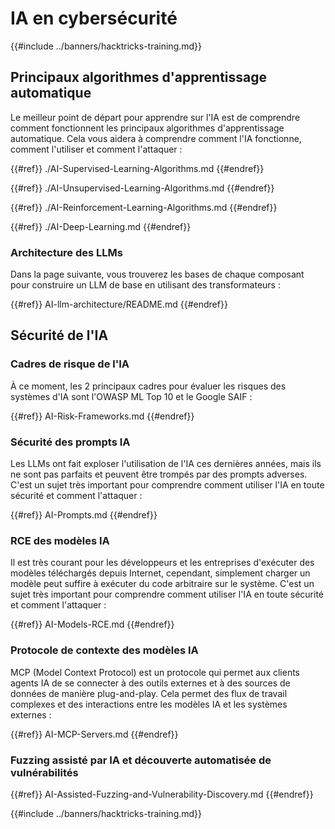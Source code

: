 # IA en cybersécurité

{{#include ../banners/hacktricks-training.md}}

## Principaux algorithmes d'apprentissage automatique

Le meilleur point de départ pour apprendre sur l'IA est de comprendre comment fonctionnent les principaux algorithmes d'apprentissage automatique. Cela vous aidera à comprendre comment l'IA fonctionne, comment l'utiliser et comment l'attaquer :

{{#ref}}
./AI-Supervised-Learning-Algorithms.md
{{#endref}}

{{#ref}}
./AI-Unsupervised-Learning-Algorithms.md
{{#endref}}

{{#ref}}
./AI-Reinforcement-Learning-Algorithms.md
{{#endref}}

{{#ref}}
./AI-Deep-Learning.md
{{#endref}}

### Architecture des LLMs

Dans la page suivante, vous trouverez les bases de chaque composant pour construire un LLM de base en utilisant des transformateurs :

{{#ref}}
AI-llm-architecture/README.md
{{#endref}}

## Sécurité de l'IA

### Cadres de risque de l'IA

À ce moment, les 2 principaux cadres pour évaluer les risques des systèmes d'IA sont l'OWASP ML Top 10 et le Google SAIF :

{{#ref}}
AI-Risk-Frameworks.md
{{#endref}}

### Sécurité des prompts IA

Les LLMs ont fait exploser l'utilisation de l'IA ces dernières années, mais ils ne sont pas parfaits et peuvent être trompés par des prompts adverses. C'est un sujet très important pour comprendre comment utiliser l'IA en toute sécurité et comment l'attaquer :

{{#ref}}
AI-Prompts.md
{{#endref}}

### RCE des modèles IA

Il est très courant pour les développeurs et les entreprises d'exécuter des modèles téléchargés depuis Internet, cependant, simplement charger un modèle peut suffire à exécuter du code arbitraire sur le système. C'est un sujet très important pour comprendre comment utiliser l'IA en toute sécurité et comment l'attaquer :

{{#ref}}
AI-Models-RCE.md
{{#endref}}

### Protocole de contexte des modèles IA

MCP (Model Context Protocol) est un protocole qui permet aux clients agents IA de se connecter à des outils externes et à des sources de données de manière plug-and-play. Cela permet des flux de travail complexes et des interactions entre les modèles IA et les systèmes externes :

{{#ref}}
AI-MCP-Servers.md
{{#endref}}

### Fuzzing assisté par IA et découverte automatisée de vulnérabilités

{{#ref}}
AI-Assisted-Fuzzing-and-Vulnerability-Discovery.md
{{#endref}}

{{#include ../banners/hacktricks-training.md}}
